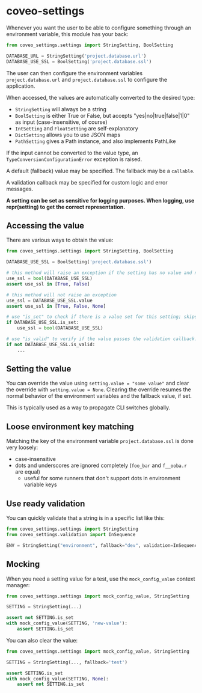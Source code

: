 # coveo-settings

Whenever you want the user to be able to configure something through an environment variable, this module has your back:

```python
from coveo_settings.settings import StringSetting, BoolSetting

DATABASE_URL = StringSetting('project.database.url')
DATABASE_USE_SSL = BoolSetting('project.database.ssl')
```

The user can then configure the environment variables `project.database.url` and `project.database.ssl` to configure the application.

When accessed, the values are automatically converted to the desired type:

- `StringSetting` will always be a string
- `BoolSetting` is either True or False, but accepts "yes|no|true|false|1|0" as input (case-insensitive, of course)
- `IntSetting` and `FloatSetting` are self-explanatory
- `DictSetting` allows you to use JSON maps
- `PathSetting` gives a Path instance, and also implements PathLike

If the input cannot be converted to the value type, an `TypeConversionConfigurationError` exception is raised.

A default (fallback) value may be specified. The fallback may be a `callable`.

A validation callback may be specified for custom logic and error messages.

**A setting can be set as sensitive for logging purposes. When logging, use repr(setting) to get the correct representation.**



## Accessing the value

There are various ways to obtain the value:

```python
from coveo_settings.settings import StringSetting, BoolSetting

DATABASE_USE_SSL = BoolSetting('project.database.ssl')

# this method will raise an exception if the setting has no value and no fallback
use_ssl = bool(DATABASE_USE_SSL)
assert use_ssl in [True, False]

# this method will not raise an exception
use_ssl = DATABASE_USE_SSL.value
assert use_ssl in [True, False, None]

# use "is_set" to check if there is a value set for this setting; skips validation check
if DATABASE_USE_SSL.is_set:
    use_ssl = bool(DATABASE_USE_SSL)

# use "is_valid" to verify if the value passes the validation callback. implies is_set.
if not DATABASE_USE_SSL.is_valid:
    ...
```


## Setting the value

You can override the value using `setting.value = "some value"` and clear the override with `setting.value = None`. 
Clearing the override resumes the normal behavior of the environment variables and the fallback value, if set.

This is typically used as a way to propagate CLI switches globally.


## Loose environment key matching

Matching the key of the environment variable `project.database.ssl` is done very loosely:

- case-insensitive
- dots and underscores are ignored completely (`foo_bar` and `f__ooba.r` are equal)
    - useful for some runners that don't support dots in environment variable keys
    
## Use ready validation

You can quickly validate that a string is in a specific list like this:

```python
from coveo_settings.settings import StringSetting
from coveo_settings.validation import InSequence

ENV = StringSetting("environment", fallback="dev", validation=InSequence("prod", "staging", "dev"))
```


## Mocking

When you need a setting value for a test, use the `mock_config_value` context manager:

```python
from coveo_settings.settings import mock_config_value, StringSetting

SETTING = StringSetting(...)

assert not SETTING.is_set
with mock_config_value(SETTING, 'new-value'):
    assert SETTING.is_set
```

You can also clear the value:

```python
from coveo_settings.settings import mock_config_value, StringSetting

SETTING = StringSetting(..., fallback='test')

assert SETTING.is_set
with mock_config_value(SETTING, None):
    assert not SETTING.is_set
```
